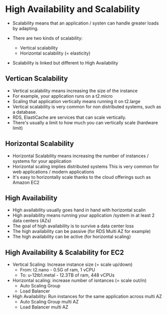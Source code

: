 # High Availability and Scalability

- Scalability means that an application / systen can handle greater loads by adapting.
- There are two kinds of scalability:
    - Vertical scalability
    - Horizontal scalability (= elasticity)

- Scalability is linked but different to High Availability

## Vertican Scalability

- Vertical scalability means increasing the size of the instance
- For example, your application runs on a t2.micro
- Scaling that application vertically means running it on t2.large
- Vertical scalability is very common for non distributed systems, such as a database.
- RDS, ElastiCache are services that can scale vertically.
- There's usually a limit to how much you can vertically scale (hardware limit)

## Horizontal Scalability

- Horizontal Scalability means increasing the number of instances / systems for your application
- Horizontal scaling implies distributed systems
This is very common for web applications / modern applications
- It's easy to horizontally scale thanks to the cloud offerings such as Amazon EC2

## High Availability

- High availability usually goes hand in hand with horizontal scalin
- High availability means running your application /system in at least 2 data centers (AZs)
- The goal of high availability is to survive a data center loss
- The high availability can be passive (for RDS Multi AZ for example)
- The high availability can be active (for horizontal scaling)

## High Availability & Scalability for EC2

- Vertical Scaling: Increase instance size (= scale up/down)
    - From: t2.nano - 0.5G of ram, 1 vCPU
    - To: u-12tb1.metal - 12.3TB of ram, 448 vCPUs
- Horizontal scaling: increase number of isntances (= scale out/in)
    - Auto Scaling Group
    - Load Balancer
- High Availability: Run instances for the same application across multi AZ
    - Auto Scaling Group multi AZ
    - Load Balancer multi AZ